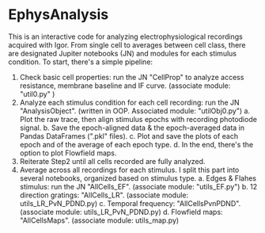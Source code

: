 # EphysAnalysis

This is an interactive code for analyzing electrophysiological recordings acquired with Igor. From single cell to averages between cell class, there are designated Jupiter notebooks (JN) and modules for each stimulus condition. To start, there's a simple pipeline: 

1. Check basic cell properties: run the JN "CellProp" to analyze access resistance, membrane baseline and IF curve. 
   (associate module: "util0.py" )
2. Analyze each stimulus condition for each cell recording: run the JN "AnalysisObject". 
   (written in OOP. Associated module: "utilObj0.py")
   a. Plot the raw trace, then align stimulus epochs with recording photodiode signal. 
   b. Save the epoch-aligned data & the epoch-averaged data in Pandas DataFrames (".pkl" files). 
   c. Plot and save the plots of each epoch and of the average of each epoch type. 
   d. In the end, there's the option to plot Flowfield maps. 
3. Reiterate Step2 until all cells recorded are fully analyzed. 
4. Average across all recordings for each stimulus. I split this part into several notebooks, organized based on stimulus type. 
   a. Edges & Flahes stimulus: run the JN "AllCells_EF". (associate module: "utils_EF.py")
   b. 12 direction gratings: "AllCells_LR". (associate module: utils_LR_PvN_PDND.py)
   c. Temporal frequency: "AllCellsPvnPDND". (associate module: utils_LR_PvN_PDND.py)
   d. Flowfield maps: "AllCellsMaps". (associate module: utils_map.py)
   
